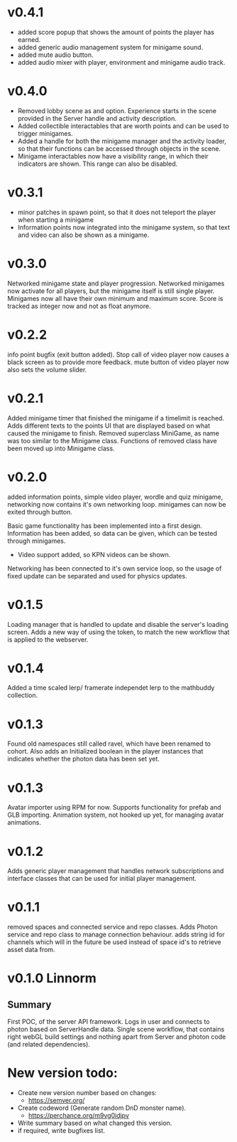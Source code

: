 # v0.4.1
- added score popup that shows the amount of points the player has earned.
- added generic audio management system for minigame sound.
- added mute audio button.
- added audio mixer with player, environment and minigame audio track.

# v0.4.0
- Removed lobby scene as and option. Experience starts in the scene provided in the Server handle and activity description.
- Added collectible interactables that are worth points and can be used to trigger minigames.
- Added a handle for both the minigame manager and the activity loader, so that their functions can be accessed through objects in the scene.
- Minigame interactables now have a visibility range, in which their indicators are shown. This range can also be disabled.

# v0.3.1
- minor patches in spawn point, so that it does not teleport the player when starting a minigame
- Information points now integrated into the minigame system, so that text and video can also be shown as a minigame.

# v0.3.0
Networked minigame state and player progression. Networked minigames now activate for all players, but the minigame itself is still single player.
Minigames now all have their own minimum and maximum score. Score is tracked as integer now and not as float anymore.

# v0.2.2
info point bugfix (exit button added). Stop call of video player now causes a black screen as to provide more feedback.
mute button of video player now also sets the volume slider.

# v0.2.1
Added minigame timer that finished the minigame if a timelimit is reached. Adds different texts to
the points UI that are displayed based on what caused the minigame to finish. Removed superclass MiniGame,
as name was too similar to the Minigame class. Functions of removed class have been moved up into Minigame class.

# v0.2.0
added information points, simple video player, wordle and quiz minigame,
networking now contains it's own networking loop. minigames can now be exited through button.

Basic game functionality has been implemented into a first design. Information has been added,
so data can be given, which can be tested through minigames.
 - Video support added, so KPN videos can be shown.

Networking has been connected to it's own service loop, so the usage of fixed update can be separated
and used for physics updates.

# v0.1.5
Loading manager that is handled to update and disable the server's loading screen.
Adds a new way of using the token, to match the new workflow that is applied to
the webserver.

# v0.1.4
Added a time scaled lerp/ framerate independet lerp to the mathbuddy collection.

# v0.1.3
Found old namespaces still called ravel, which have been renamed to cohort. Also adds an Initialized boolean in the player instances
that indicates whether the photon data has been set yet.

# v0.1.3
Avatar importer using RPM for now. Supports functionality for prefab and GLB importing. Animation system, not hooked up yet, for 
managing avatar animations.

# v0.1.2
Adds generic player management that handles network subscriptions and interface classes that can be used for initial
player management.

# v0.1.1
removed spaces and connected service and repo classes. Adds Photon service and repo class to manage connection behaviour.
adds string id for channels which will in the future be used instead of space id's to retrieve asset data from.

# v0.1.0 Linnorm

## Summary
First POC, of the server API framework.
Logs in user and connects to photon based on ServerHandle data. 
Single scene workflow, that contains right webGL build settings and nothing apart from Server and photon code (and related dependencies).

# New version todo:
- Create new version number based on changes:
	- https://semver.org/
- Create codeword (Generate random DnD monster name).
	- https://perchance.org/m9vg0idjpv
- Write summary based on what changed this version.
- if required, write bugfixes list.